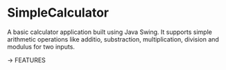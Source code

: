 # SimpleCalculator
A basic calculator application built using Java Swing. It supports simple arithmetic operations like additio, substraction, multiplication, division and modulus for two inputs.

-> FEATURES
